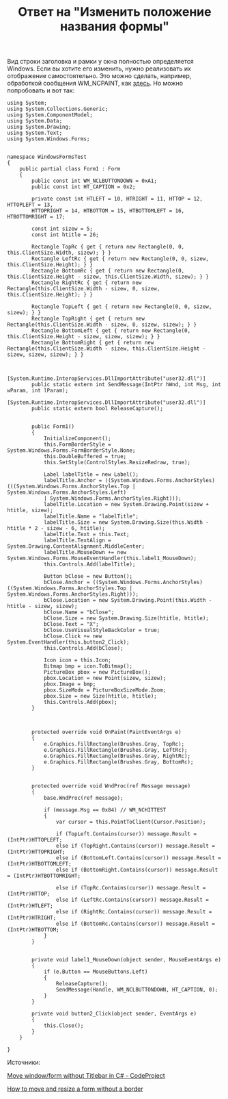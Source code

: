 ﻿---
title: "Ответ на \"Изменить положение названия формы\""
se.owner.user_id: 240512
se.owner.display_name: "MSDN.WhiteKnight"
se.owner.link: "https://ru.stackoverflow.com/users/240512/msdn-whiteknight"
se.answer_id: 862941
se.question_id: 860084
se.post_type: answer
se.is_accepted: False
---
<p>Вид строки заголовка и рамки у окна полностью определяется Windows. Если вы хотите его изменить, нужно реализовать их отображение самостоятельно. Это можно сделать, например, обработкой сообщения WM_NCPAINT, как <a href="https://ru.stackoverflow.com/questions/649179/%D0%9A%D0%B0%D0%BA-%D0%B8%D0%B7%D0%BC%D0%B5%D0%BD%D0%B8%D1%82%D1%8C-%D1%86%D0%B2%D0%B5%D1%82-%D1%84%D1%80%D0%B5%D0%B9%D0%BC%D0%B0/652269#652269">здесь</a>. Но можно попробовать и вот так:</p>

<pre><code>using System;
using System.Collections.Generic;
using System.ComponentModel;
using System.Data;
using System.Drawing;
using System.Text;
using System.Windows.Forms;    


namespace WindowsFormsTest
{
    public partial class Form1 : Form
    {
        public const int WM_NCLBUTTONDOWN = 0xA1;
        public const int HT_CAPTION = 0x2;

        private const int HTLEFT = 10, HTRIGHT = 11, HTTOP = 12,  HTTOPLEFT = 13,
        HTTOPRIGHT = 14, HTBOTTOM = 15, HTBOTTOMLEFT = 16, HTBOTTOMRIGHT = 17;

        const int sizew = 5;
        const int htitle = 26;

        Rectangle TopRc { get { return new Rectangle(0, 0, this.ClientSize.Width, sizew); } }
        Rectangle LeftRc { get { return new Rectangle(0, 0, sizew, this.ClientSize.Height); } }
        Rectangle BottomRc { get { return new Rectangle(0, this.ClientSize.Height - sizew, this.ClientSize.Width, sizew); } }
        Rectangle RightRc { get { return new Rectangle(this.ClientSize.Width - sizew, 0, sizew, this.ClientSize.Height); } }

        Rectangle TopLeft { get { return new Rectangle(0, 0, sizew, sizew); } }
        Rectangle TopRight { get { return new Rectangle(this.ClientSize.Width - sizew, 0, sizew, sizew); } }
        Rectangle BottomLeft { get { return new Rectangle(0, this.ClientSize.Height - sizew, sizew, sizew); } }
        Rectangle BottomRight { get { return new Rectangle(this.ClientSize.Width - sizew, this.ClientSize.Height - sizew, sizew, sizew); } }


        [System.Runtime.InteropServices.DllImportAttribute("user32.dll")]
        public static extern int SendMessage(IntPtr hWnd, int Msg, int wParam, int lParam);
        [System.Runtime.InteropServices.DllImportAttribute("user32.dll")]
        public static extern bool ReleaseCapture();


        public Form1()
        {
            InitializeComponent();
            this.FormBorderStyle = System.Windows.Forms.FormBorderStyle.None;            
            this.DoubleBuffered = true;
            this.SetStyle(ControlStyles.ResizeRedraw, true);

            Label labelTitle = new Label();
            labelTitle.Anchor = ((System.Windows.Forms.AnchorStyles)(((System.Windows.Forms.AnchorStyles.Top | System.Windows.Forms.AnchorStyles.Left)
            | System.Windows.Forms.AnchorStyles.Right)));            
            labelTitle.Location = new System.Drawing.Point(sizew + htitle, sizew);
            labelTitle.Name = "labelTitle";
            labelTitle.Size = new System.Drawing.Size(this.Width - htitle * 2 - sizew - 6, htitle);            
            labelTitle.Text = this.Text;
            labelTitle.TextAlign = System.Drawing.ContentAlignment.MiddleCenter;
            labelTitle.MouseDown += new System.Windows.Forms.MouseEventHandler(this.label1_MouseDown);
            this.Controls.Add(labelTitle);

            Button bClose = new Button();
            bClose.Anchor = ((System.Windows.Forms.AnchorStyles)((System.Windows.Forms.AnchorStyles.Top | System.Windows.Forms.AnchorStyles.Right)));
            bClose.Location = new System.Drawing.Point(this.Width - htitle - sizew, sizew);
            bClose.Name = "bClose";
            bClose.Size = new System.Drawing.Size(htitle, htitle);            
            bClose.Text = "X";
            bClose.UseVisualStyleBackColor = true;
            bClose.Click += new System.EventHandler(this.button2_Click);
            this.Controls.Add(bClose);

            Icon icon = this.Icon;
            Bitmap bmp = icon.ToBitmap();
            PictureBox pbox = new PictureBox();
            pbox.Location = new Point(sizew, sizew);
            pbox.Image = bmp;
            pbox.SizeMode = PictureBoxSizeMode.Zoom;
            pbox.Size = new Size(htitle, htitle);
            this.Controls.Add(pbox);
        }



        protected override void OnPaint(PaintEventArgs e) 
        {
            e.Graphics.FillRectangle(Brushes.Gray, TopRc);
            e.Graphics.FillRectangle(Brushes.Gray, LeftRc);
            e.Graphics.FillRectangle(Brushes.Gray, RightRc);
            e.Graphics.FillRectangle(Brushes.Gray, BottomRc);
        }


        protected override void WndProc(ref Message message)
        {
            base.WndProc(ref message);

            if (message.Msg == 0x84) // WM_NCHITTEST
            {
                var cursor = this.PointToClient(Cursor.Position);

                if (TopLeft.Contains(cursor)) message.Result = (IntPtr)HTTOPLEFT;
                else if (TopRight.Contains(cursor)) message.Result = (IntPtr)HTTOPRIGHT;
                else if (BottomLeft.Contains(cursor)) message.Result = (IntPtr)HTBOTTOMLEFT;
                else if (BottomRight.Contains(cursor)) message.Result = (IntPtr)HTBOTTOMRIGHT;

                else if (TopRc.Contains(cursor)) message.Result = (IntPtr)HTTOP;
                else if (LeftRc.Contains(cursor)) message.Result = (IntPtr)HTLEFT;
                else if (RightRc.Contains(cursor)) message.Result = (IntPtr)HTRIGHT;
                else if (BottomRc.Contains(cursor)) message.Result = (IntPtr)HTBOTTOM;
            }
        }


        private void label1_MouseDown(object sender, MouseEventArgs e)
        {
            if (e.Button == MouseButtons.Left)
            {
                ReleaseCapture();
                SendMessage(Handle, WM_NCLBUTTONDOWN, HT_CAPTION, 0);
            }
        }

        private void button2_Click(object sender, EventArgs e)
        {
            this.Close();
        }
    }

}
</code></pre>

<p>Источники:</p>

<p><a href="https://www.codeproject.com/Articles/11114/Move-window-form-without-Titlebar-in-C" rel="nofollow noreferrer">Move window/form without Titlebar in C# - CodeProject</a></p>

<p><a href="https://stackoverflow.com/a/32261547/8674428">How to move and resize a form without a border</a></p>
